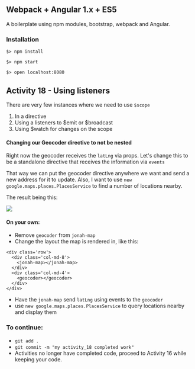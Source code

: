## Webpack + Angular 1.x + ES5

A boilerplate using npm modules, bootstrap, webpack and Angular.

### Installation

`$> npm install`

`$> npm start`

`$> open localhost:8080`

## Activity 18 - Using listeners

There are very few instances where we need to use `$scope`

1. In a directive
1. Using a listeners to $emit or $broadcast
1. Using $watch for changes on the scope

#### Changing our Geocoder directive to not be nested

Right now the geocoder receives the `latLng` via props.
Let's change this to be a standalone directive that receives the information via `events`

That way we can put the geocoder directive anywhere we want and send a new address for it to update.
Also, I want to use `new google.maps.places.PlacesService` to find a number of locations nearby.

The result being this:

![](https://photos-5.dropbox.com/t/2/AAB4Q9GWKQF4HZW0xx1Of6zPiZC8Cdb0tLUBwoDGWFOobA/12/40938512/png/32x32/3/1466031600/0/2/Screenshot%202016-06-15%2012.20.27.png/ENLYoB8YwQsgBygH/wpZai2cKOCmicIzYWhDyMjDcd4A6mQ-fkplM_TAWi_c?size_mode=3&size=2048x1536)

#### On your own:

* Remove `geocoder` from `jonah-map`
* Change the layout the map is rendered in, like this:

```
<div class='row'>
  <div class='col-md-8'>
    <jonah-map></jonah-map>
  </div>
  <div class='col-md-4'>
    <geocoder></geocoder>
  </div>
</div>
```

* Have the `jonah-map` send `latLng` using events to the `geocoder`
* use `new google.maps.places.PlacesService` to query locations nearby and display them

### To continue:

* `git add .`
* `git commit -m "my activity_18 completed work"`
* Activities no longer have completed code, proceed to Activity 16 while keeping your code.



